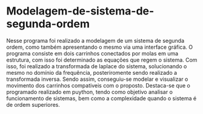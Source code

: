 # Modelagem-de-sistema-de-segunda-ordem

Nesse programa foi realizado a modelagem de um sistema de segunda ordem, como também apresentando o mesmo via uma interface gráfica.
O programa consiste em dois carrinhos conectados por molas em uma estrutura, com isso foi determinado as equações que regem o sistema. 
Com isso, foi realizado a transformada de laplace do sistema, solucionando o mesmo no domínio da frequência, posteriromente sendo realizado a transformada inversa.
Sendo assim, conseguiu-se modelar e visualizar o movimento dos carrinhos compativeis com o proposto.
Destaca-se que o programado realizado em puython, tendo como objetivo analisar o funcionamento de sistemas, bem como a complexidade quando o sistema é de ordem superiores.

